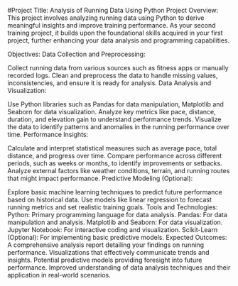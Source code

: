 #Project Title: Analysis of Running Data Using Python
Project Overview:
This project involves analyzing running data using Python to derive meaningful insights and improve training performance. As your second training project, it builds upon the foundational skills acquired in your first project, further enhancing your data analysis and programming capabilities.

Objectives:
Data Collection and Preprocessing:

Collect running data from various sources such as fitness apps or manually recorded logs.
Clean and preprocess the data to handle missing values, inconsistencies, and ensure it is ready for analysis.
Data Analysis and Visualization:

Use Python libraries such as Pandas for data manipulation, Matplotlib and Seaborn for data visualization.
Analyze key metrics like pace, distance, duration, and elevation gain to understand performance trends.
Visualize the data to identify patterns and anomalies in the running performance over time.
Performance Insights:

Calculate and interpret statistical measures such as average pace, total distance, and progress over time.
Compare performance across different periods, such as weeks or months, to identify improvements or setbacks.
Analyze external factors like weather conditions, terrain, and running routes that might impact performance.
Predictive Modeling (Optional):

Explore basic machine learning techniques to predict future performance based on historical data.
Use models like linear regression to forecast running metrics and set realistic training goals.
Tools and Technologies:
Python: Primary programming language for data analysis.
Pandas: For data manipulation and analysis.
Matplotlib and Seaborn: For data visualization.
Jupyter Notebook: For interactive coding and visualization.
Scikit-Learn (Optional): For implementing basic predictive models.
Expected Outcomes:
A comprehensive analysis report detailing your findings on running performance.
Visualizations that effectively communicate trends and insights.
Potential predictive models providing foresight into future performance.
Improved understanding of data analysis techniques and their application in real-world scenarios.
